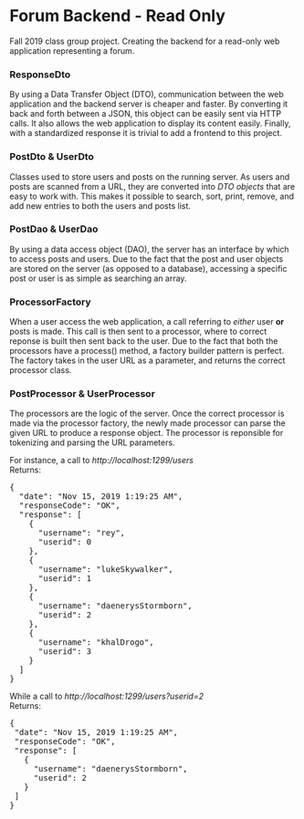 # Forum Backend - Read Only
Fall 2019 class group project. Creating the backend for a read-only web application representing a forum.

### ResponseDto
By using a Data Transfer Object (DTO), communication between the web application and the backend server is cheaper and faster. By converting it back and forth between a JSON, this object can be easily sent via HTTP calls. It also allows the web application to display its content easily. Finally, with a standardized response it is trivial to add a frontend to this project.

### PostDto & UserDto
Classes used to store users and posts on the running server. As users and posts are scanned from a URL, they are converted into *DTO objects* that are easy to work with. This makes it possible to search, sort, print, remove, and add new entries to both the users and posts list.

### PostDao & UserDao
By using a data access object (DAO), the server has an interface by which to access posts and users. Due to the fact that the post and user objects are stored on the server (as opposed to a database), accessing a specific post or user is as simple as searching an array.

### ProcessorFactory
When a user access the web application, a call referring to *either* user **or** posts is made. This call is then sent to a processor, where to correct reponse is built then sent back to the user. Due to the fact that both the processors have a process() method, a factory builder pattern is perfect. The factory takes in the user URL as a parameter, and returns the correct processor class.

### PostProcessor & UserProcessor
The processors are the logic of the server. Once the correct processor is made via the processor factory, the newly made processor can parse the given URL to produce a response object. The processor is reponsible for tokenizing and parsing the URL parameters.

For instance, a call to *htt<i></i>p://localhost:1299/users*  
Returns: 
<pre>
{
  "date": "Nov 15, 2019 1:19:25 AM",
  "responseCode": "OK",
  "response": [
    {
      "username": "rey",
      "userid": 0
    },
    {
      "username": "lukeSkywalker",
      "userid": 1
    },
    {
      "username": "daenerysStormborn",
      "userid": 2
    },
    {
      "username": "khalDrogo",
      "userid": 3
    }
  ]
}
</pre>

While a call to *htt<i></i>p://localhost:1299/users?userid=2*  
Returns:  
<pre>
{
 "date": "Nov 15, 2019 1:19:25 AM",
 "responseCode": "OK",
 "response": [ 
   {
     "username": "daenerysStormborn",
     "userid": 2
   }
 ]
}
</pre>
